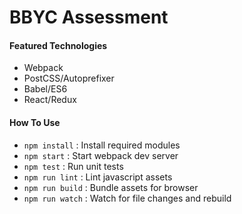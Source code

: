 # BBYC Assessment

#### Featured Technologies

* Webpack
* PostCSS/Autoprefixer
* Babel/ES6
* React/Redux

#### How To Use

* `npm install` : Install required modules
* `npm start` : Start webpack dev server
* `npm test` : Run unit tests
* `npm run lint` : Lint javascript assets
* `npm run build` : Bundle assets for browser
* `npm run watch` : Watch for file changes and rebuild
